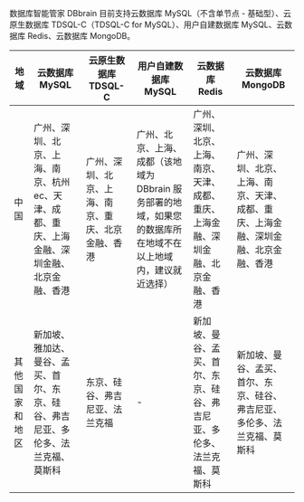 
数据库智能管家 DBbrain 目前支持云数据库 MySQL（不含单节点 - 基础型）、云原生数据库 TDSQL-C（TDSQL-C for MySQL）、用户自建数据库 MySQL、云数据库 Redis、云数据库 MongoDB。

| 地域           | 云数据库 MySQL             | 云原生数据库 TDSQL-C | 用户自建数据库 MySQL             | 云数据库 Redis                  | 云数据库 MongoDB      |
| -------------- | ------------------------- | ------------------------------ | ------------------------------ | -------------------------------- | -------------------------------- |
| 中国           | 广州、深圳、北京、上海、南京、杭州ec、天津、成都、重庆、上海金融、深圳金融、北京金融、香港 | 广州、深圳、北京、上海、南京、重庆、北京金融、香港 | 广州、北京、上海、成都（该地域为 DBbrain 服务部署的地域，如果您的数据库所在地域不在以上地域内，建议就近选择） | 广州、深圳、北京、上海、南京、天津、成都、重庆、上海金融、深圳金融、北京金融、香港 | 广州、深圳、北京、上海、南京、天津、成都、重庆、上海金融、深圳金融、北京金融、香港 |
| 其他国家和地区 | 新加坡、雅加达、曼谷、孟买、首尔、东京、硅谷、弗吉尼亚、多伦多、法兰克福、莫斯科 | 东京、硅谷、弗吉尼亚、法兰克福        | -                        | 新加坡、曼谷、孟买、首尔、东京、硅谷、弗吉尼亚、多伦多、法兰克福、莫斯科 | 新加坡、曼谷、孟买、首尔、东京、硅谷、弗吉尼亚、多伦多、法兰克福、莫斯科 |


